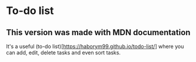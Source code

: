 # To-do list

## This version was made with MDN documentation

It's a useful (to-do list)[https://haborym99.github.io/todo-list/] where you can add, edit, delete tasks and even sort tasks.
